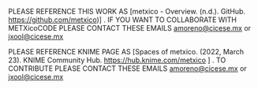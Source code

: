 PLEASE REFERENCE THIS WORK AS [metxico - Overview. (n.d.). GitHub. https://github.com/metxico)] . 
IF YOU WANT TO COLLABORATE WITH METXicoCODE PLEASE CONTACT THESE EMAILS amoreno@cicese.mx or jxool@cicese.mx

PLEASE REFERENCE KNIME PAGE AS [Spaces of metxico. (2022, March 23). 
KNIME Community Hub. https://hub.knime.com/metxico ] . 
TO CONTRIBUTE PLEASE CONTACT THESE EMAILS amoreno@cicese.mx or jxool@cicese.mx
